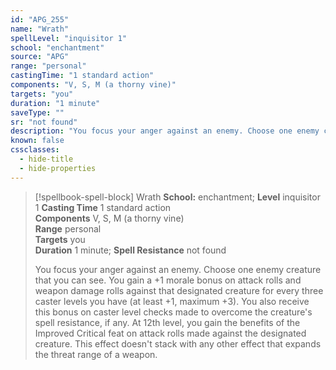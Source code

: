 ```yaml
---
id: "APG_255"
name: "Wrath"
spellLevel: "inquisitor 1"
school: "enchantment"
source: "APG"
range: "personal"
castingTime: "1 standard action"
components: "V, S, M (a thorny vine)"
targets: "you"
duration: "1 minute"
saveType: ""
sr: "not found"
description: "You focus your anger against an enemy. Choose one enemy creature that you can see. You gain a +1 morale bonus on attack rolls and weapon damage rolls against that designated creature for every three caster levels you have (at least +1, maximum +3). You also receive this bonus on caster level checks made to overcome the creature's spell resistance, if any. At 12th level, you gain the benefits of the Improved Critical feat on attack rolls made against the designated creature. This effect doesn't stack with any other effect that expands the threat range of a weapon."
known: false
cssclasses:
  - hide-title
  - hide-properties
---
```


> [!spellbook-spell-block] Wrath
> **School:** enchantment; **Level** inquisitor 1
> **Casting Time** 1 standard action  
> **Components** V, S, M (a thorny vine)  
> **Range** personal  
> **Targets** you  
> **Duration** 1 minute; **Spell Resistance** not found
> 
> You focus your anger against an enemy. Choose one enemy creature that you can see. You gain a +1 morale bonus on attack rolls and weapon damage rolls against that designated creature for every three caster levels you have (at least +1, maximum +3). You also receive this bonus on caster level checks made to overcome the creature's spell resistance, if any. At 12th level, you gain the benefits of the Improved Critical feat on attack rolls made against the designated creature. This effect doesn't stack with any other effect that expands the threat range of a weapon.